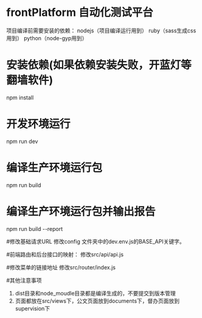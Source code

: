 # frontPlatform 自动化测试平台

项目编译前需要安装的依赖：
nodejs（项目编译运行用到）
ruby（sass生成css用到）
python（node-gyp用到）

# 安装依赖(如果依赖安装失败，开蓝灯等翻墙软件)
npm install

# 开发环境运行
npm run dev

# 编译生产环境运行包
npm run build

# 编译生产环境运行包并输出报告
npm run build --report


#修改基础请求URL
修改config 文件夹中的dev.env.js的BASE_API关键字。

#前端路由和后台接口的映射：
修改src/api/api.js

#修改菜单的链接地址
修改src/router/index.js


#其他注意事项
1. dist目录和node_moudle目录都是编译生成的，不要提交到版本管理
2. 页面都放在src/views下，公文页面放到documents下，督办页面放到supervision下
